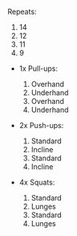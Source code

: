 Repeats:
1. 14
2. 12
3. 11
4. 9 

- 1x Pull-ups:
	1. Overhand    
	2. Underhand
	3. Overhand    
	4. Underhand 

- 2x Push-ups:
	1. Standard    
	2. Incline    
	3. Standard
	4. Incline

- 4x Squats:
	1. Standard
	2. Lunges 
	3. Standard
	4. Lunges